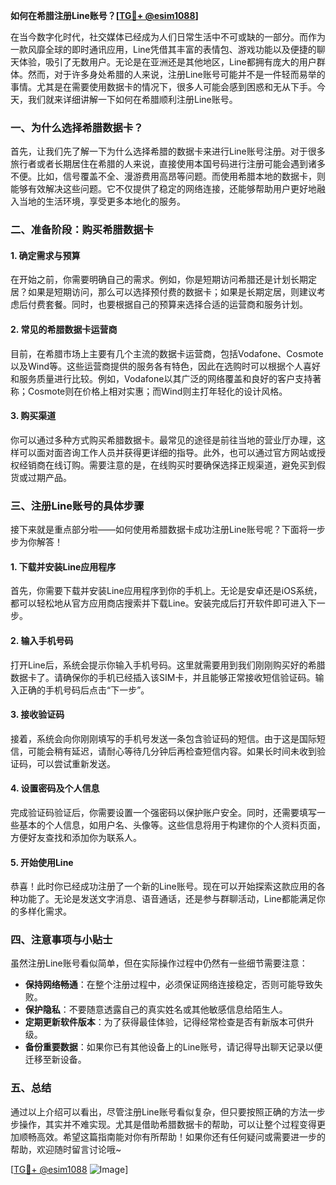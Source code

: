 **如何在希腊注册Line账号？[[TG💪+ @esim1088](https://t.me/s/esim1088)]**

在当今数字化时代，社交媒体已经成为人们日常生活中不可或缺的一部分。而作为一款风靡全球的即时通讯应用，Line凭借其丰富的表情包、游戏功能以及便捷的聊天体验，吸引了无数用户。无论是在亚洲还是其他地区，Line都拥有庞大的用户群体。然而，对于许多身处希腊的人来说，注册Line账号可能并不是一件轻而易举的事情。尤其是在需要使用数据卡的情况下，很多人可能会感到困惑和无从下手。今天，我们就来详细讲解一下如何在希腊顺利注册Line账号。

### 一、为什么选择希腊数据卡？

首先，让我们先了解一下为什么选择希腊的数据卡来进行Line账号注册。对于很多旅行者或者长期居住在希腊的人来说，直接使用本国号码进行注册可能会遇到诸多不便。比如，信号覆盖不全、漫游费用高昂等问题。而使用希腊本地的数据卡，则能够有效解决这些问题。它不仅提供了稳定的网络连接，还能够帮助用户更好地融入当地的生活环境，享受更多本地化的服务。

### 二、准备阶段：购买希腊数据卡

#### 1. 确定需求与预算
在开始之前，你需要明确自己的需求。例如，你是短期访问希腊还是计划长期定居？如果是短期访问，那么可以选择预付费的数据卡；如果是长期定居，则建议考虑后付费套餐。同时，也要根据自己的预算来选择合适的运营商和服务计划。

#### 2. 常见的希腊数据卡运营商
目前，在希腊市场上主要有几个主流的数据卡运营商，包括Vodafone、Cosmote以及Wind等。这些运营商提供的服务各有特色，因此在选购时可以根据个人喜好和服务质量进行比较。例如，Vodafone以其广泛的网络覆盖和良好的客户支持著称；Cosmote则在价格上相对实惠；而Wind则主打年轻化的设计风格。

#### 3. 购买渠道
你可以通过多种方式购买希腊数据卡。最常见的途径是前往当地的营业厅办理，这样可以面对面咨询工作人员并获得更详细的指导。此外，也可以通过官方网站或授权经销商在线订购。需要注意的是，在线购买时要确保选择正规渠道，避免买到假货或过期产品。

### 三、注册Line账号的具体步骤

接下来就是重点部分啦——如何使用希腊数据卡成功注册Line账号呢？下面将一步步为你解答！

#### 1. 下载并安装Line应用程序
首先，你需要下载并安装Line应用程序到你的手机上。无论是安卓还是iOS系统，都可以轻松地从官方应用商店搜索并下载Line。安装完成后打开软件即可进入下一步。

#### 2. 输入手机号码
打开Line后，系统会提示你输入手机号码。这里就需要用到我们刚刚购买好的希腊数据卡了。请确保你的手机已经插入该SIM卡，并且能够正常接收短信验证码。输入正确的手机号码后点击“下一步”。

#### 3. 接收验证码
接着，系统会向你刚刚填写的手机号发送一条包含验证码的短信。由于这是国际短信，可能会稍有延迟，请耐心等待几分钟后再检查短信内容。如果长时间未收到验证码，可以尝试重新发送。

#### 4. 设置密码及个人信息
完成验证码验证后，你需要设置一个强密码以保护账户安全。同时，还需要填写一些基本的个人信息，如用户名、头像等。这些信息将用于构建你的个人资料页面，方便好友查找和添加你为联系人。

#### 5. 开始使用Line
恭喜！此时你已经成功注册了一个新的Line账号。现在可以开始探索这款应用的各种功能了。无论是发送文字消息、语音通话，还是参与群聊活动，Line都能满足你的多样化需求。

### 四、注意事项与小贴士

虽然注册Line账号看似简单，但在实际操作过程中仍然有一些细节需要注意：

- **保持网络畅通**：在整个注册过程中，必须保证网络连接稳定，否则可能导致失败。
- **保护隐私**：不要随意透露自己的真实姓名或其他敏感信息给陌生人。
- **定期更新软件版本**：为了获得最佳体验，记得经常检查是否有新版本可供升级。
- **备份重要数据**：如果你已有其他设备上的Line账号，请记得导出聊天记录以便迁移至新设备。

### 五、总结

通过以上介绍可以看出，尽管注册Line账号看似复杂，但只要按照正确的方法一步步操作，其实并不难实现。尤其是借助希腊数据卡的帮助，可以让整个过程变得更加顺畅高效。希望这篇指南能对你有所帮助！如果你还有任何疑问或需要进一步的帮助，欢迎随时留言讨论哦~

[[TG💪+ @esim1088](https://t.me/s/esim1088) ![Image](https://i.postimg.cc/4NQfJmqS/Snipaste-2025-05-13-00-14-12.png)]